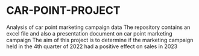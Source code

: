 # CAR-POINT-PROJECT
Analysis of car point marketing campaign data 
The repository contains an excel file and also a presentation document on car point marketing campaign
The aim of this project is to determine if the marketing campaign held in the 4th quarter of 2022 had a positive effect on sales in  2023
